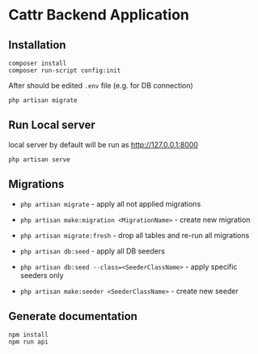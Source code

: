 # Cattr Backend Application

## Installation

```
composer install
composer run-script config:init
```

After should be edited `.env` file (e.g. for DB connection)

```
php artisan migrate
```

## Run Local server

local server by default will be run as <http://127.0.0.1:8000>

```
php artisan serve
```

## Migrations

- `php artisan migrate` - apply all not applied migrations
- `php artisan make:migration <MigrationName>` - create new migration
- `php artisan migrate:fresh` - drop all tables and re-run all migrations

- `php artisan db:seed` - apply all DB seeders
- `php artisan db:seed --class=<SeederClassName>` - apply specific seeders only
- `php artisan make:seeder <SeederClassName>` - create new seeder

## Generate documentation

```
npm install
npm run api
```
